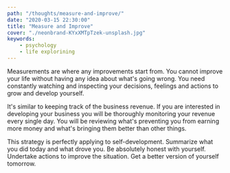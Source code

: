 ```yaml
---
path: "/thoughts/measure-and-improve/"
date: "2020-03-15 22:30:00"
title: "Measure and Improve"
cover: "./neonbrand-KYxXMTpTzek-unsplash.jpg"
keywords:
    - psychology
    - life explorining
---
```


Measurements are where any improvements start from. You cannot improve your life without having any idea about what's going wrong. You need constantly watching and inspecting your decisions, feelings and actions to grow and develop yourself.

It's similar to keeping track of the business revenue. If you are interested in developing your business you will be thoroughly monitoring your revenue every single day. You will be reviewing what's preventing you from earning more money and what's bringing them better than other things.

This strategy is perfectly applying to self-development. Summarize what you did today and what drove you. Be absolutely honest with yourself. Undertake actions to improve the situation. Get a better version of yourself tomorrow.
